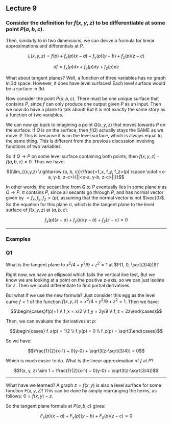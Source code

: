 ## Lecture 9

### Consider the definition for $f(x, y, z)$ to be differentiable at some point $P(a, b, c)$.

Then, similarly to in two dimensions, we can derive a formula for linear approximations and differentials at $P$.

$$L(x, y, z)=f(p)+f_x(p)(x-a)+f_y(p)(y-b)+f_z(p)(z-c)$$

$$df=f_x(p)\text{d}x+f_y(p)\text{d}y+f_z(p)\text{d}z$$

What about tangent planes? Well, a function of three variables has no graph in 3d space. However, it does have level surfaces! Each level surface would be a surface in 3d.

Now consider the point $P(a, b, c)$. There must be one unique surface that contains $P$, since $f$ can only produce one output given $P$ as an input. Then we now do have a plane to talk about! But it is not exactly the same story as a function of two variables. 

We can now go back to imagining a point $Q(x, y, z)$ that moves towards $P$ on the surface. If $Q$ is on the surface, then $f(Q)$ actually stays the SAME as we move it! This is because it is on the level surface, which is always equal to the same thing. This is different from the previous discussion involving functions of two variables.

So if $Q \rightarrow P$ on some level surface containing both points, then $f(x, y, z) - f(a, b, c) = 0$. Thus we have:

$$\lim_{(x,y,z) \rightarrow (a, b, c)}{\frac{<f_x, f_y, f_z>(p) \space \cdot <x-a, y-b, z-c>}{||<x-a, y-b, z-c>||}}$$

In other words, the secant line from $Q$ to $P$ eventually lies in some plane $\pi$ as $Q \rightarrow P$. $\pi$ contains $P$, since all secants go through $P$, and has normal vector given by $<f_x, f_y, f_z>(p)$, assuming that the normal vector is not $\vec{0}$. So the equation for this plane $\pi$, which is the tangent plane to the level surface of $f(x, y, z)$ at $(a, b, c)$.

$$f_x(p)(x-a)+f_y(p)(y-b)+f_z(z-c) = 0$$

---

### Examples

### Q1

What is the tangent plane to $x^2/4+y^2/9+z^2=1$ at $P(1, 0, \sqrt{3/4})$?

Right now, we have an ellipsoid which fails the vertical line test, But we know we are looking at a point on the positive z-axis, so we can just isolate for $z$. Then we could differentiate to find partial derivatives.

But what if we use the new formula? Just consider this egg as the level curve $f=1$ of the function $f(x, y, z)=x^2/4+y^2/9+z^2=1$. Then we have:

$$\begin{cases}f(p)=1 \\ f_x = x/2 \\ f_y = 2y/9 \\ f_z = 2z\end{cases}$$

Then, we can evaluate the derivatives at $p$:

$$\begin{cases} f_x(p) = 1/2 \\ f_y(p) = 0 \\ f_z(p) = \sqrt3\end{cases}$$

So we have:

$$\frac{1}{2}(x-1) + 0(y-0) + \sqrt3(z-\sqrt{3/4}) = 0$$

Which is much easier to do. What is the linear approximation of $f$ at $P$?

$$f(x, y, z) \sim 1 + \frac{1}{2}(x-1) + 0(y-0) + \sqrt3(z-\sqrt{3/4})$$

---

What have we learned? A graph $z=f(x, y)$ is also a level surface for some function $F(x, y, z)$! This can be done by simply rearranging the terms, as follows: $0=f(x, y)-z$.

So the tangent plane formula at $P(a, b, c)$ gives:

$$F_x(p)(x-a)+F_y(p)(y-b)+F_z(p)(z-c)=0$$

